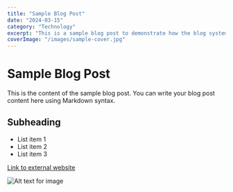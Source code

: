 ```yaml
---
title: "Sample Blog Post"
date: "2024-03-15"
category: "Technology"
excerpt: "This is a sample blog post to demonstrate how the blog system works."
coverImage: "/images/sample-cover.jpg"
---
```


# Sample Blog Post

This is the content of the sample blog post. You can write your blog post content here using Markdown syntax.

## Subheading

- List item 1
- List item 2
- List item 3

[Link to external website](https://example.com)

![Alt text for image](/images/sample-image.jpg)
